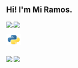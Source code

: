 ## Hi! I'm Mi Ramos.

<div>
  <a href="https://github.com/mi-ramos">
  <img align= "center"  height="180em" src="https://github-readme-stats.vercel.app/api?username=mi-ramos&count_private=true&show_icons=true&theme=dark"/>
  <img align="center" height="180em" src="https://github-readme-stats.vercel.app/api/top-langs/?username=mi-ramos&layout=compact&theme=dark"/>
  </a>
</div>

<div style="display: inline_block"><br>
  <img align="center" alt="Mi-Python" height="30" width="40" src="https://raw.githubusercontent.com/devicons/devicon/master/icons/python/python-original.svg">
</div>

 ##

<div>
  <a ref="https://www.instagram.com/_ramos.mi/" target="_blank"><img src="https://img.shields.io/badge/Instagram-E4405F?style=for-the-badge&logo=instagram&logoColor=white" target="_blank"></a>
  <a ref="https://www.linkedin.com/in/milena-ramos-890558279/" target="_blank"><img src="https://img.shields.io/badge/LinkedIn-0077B5?style=for-the-badge&logo=linkedin&logoColor=white" target="_blank"></a>
</div>
